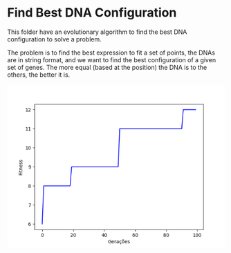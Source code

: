 # Find Best DNA Configuration

This folder have an evolutionary algorithm to find the best DNA configuration to solve a problem. 

The problem is to find the best expression to fit a set of points, the DNAs are in string format, and we want to find the best configuration of a given set of genes. The more equal (based at the position) the DNA is to the others, the better it is.

<center> <img title="a title" alt="Alt text" src="../assets/Taylor_Swift_on_top.png"> </center>